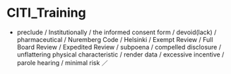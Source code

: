 # CITI_Training
* preclude /  Institutionally / the informed consent form / devoid(lack) / pharmaceutical / Nuremberg Code / Helsinki / 	Exempt Review / Full Board Review / Expedited Review / subpoena / compelled disclosure / unflattering physical characteristic / render data /  excessive incentive /  parole hearing / minimal risk ／ 
